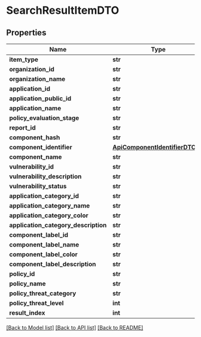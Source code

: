 # SearchResultItemDTO

## Properties

| Name                                 | Type                                                              | Description | Notes      |
| ------------------------------------ | ----------------------------------------------------------------- | ----------- | ---------- |
| **item_type**                        | **str**                                                           |             | [optional] |
| **organization_id**                  | **str**                                                           |             | [optional] |
| **organization_name**                | **str**                                                           |             | [optional] |
| **application_id**                   | **str**                                                           |             | [optional] |
| **application_public_id**            | **str**                                                           |             | [optional] |
| **application_name**                 | **str**                                                           |             | [optional] |
| **policy_evaluation_stage**          | **str**                                                           |             | [optional] |
| **report_id**                        | **str**                                                           |             | [optional] |
| **component_hash**                   | **str**                                                           |             | [optional] |
| **component_identifier**             | [**ApiComponentIdentifierDTOV2**](ApiComponentIdentifierDTOV2.md) |             | [optional] |
| **component_name**                   | **str**                                                           |             | [optional] |
| **vulnerability_id**                 | **str**                                                           |             | [optional] |
| **vulnerability_description**        | **str**                                                           |             | [optional] |
| **vulnerability_status**             | **str**                                                           |             | [optional] |
| **application_category_id**          | **str**                                                           |             | [optional] |
| **application_category_name**        | **str**                                                           |             | [optional] |
| **application_category_color**       | **str**                                                           |             | [optional] |
| **application_category_description** | **str**                                                           |             | [optional] |
| **component_label_id**               | **str**                                                           |             | [optional] |
| **component_label_name**             | **str**                                                           |             | [optional] |
| **component_label_color**            | **str**                                                           |             | [optional] |
| **component_label_description**      | **str**                                                           |             | [optional] |
| **policy_id**                        | **str**                                                           |             | [optional] |
| **policy_name**                      | **str**                                                           |             | [optional] |
| **policy_threat_category**           | **str**                                                           |             | [optional] |
| **policy_threat_level**              | **int**                                                           |             | [optional] |
| **result_index**                     | **int**                                                           |             | [optional] |

[[Back to Model list]](../README.md#documentation-for-models) [[Back to API list]](../README.md#documentation-for-api-endpoints) [[Back to README]](../README.md)
